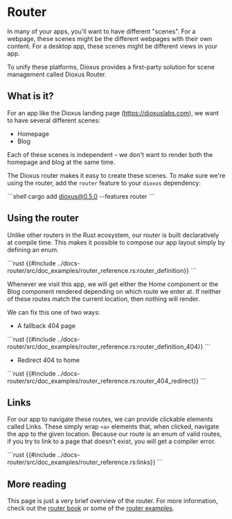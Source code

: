 # Router

In many of your apps, you'll want to have different "scenes". For a webpage, these scenes might be the different webpages with their own content. For a desktop app, these scenes might be different views in your app.

To unify these platforms, Dioxus provides a first-party solution for scene management called Dioxus Router.


## What is it?

For an app like the Dioxus landing page (https://dioxuslabs.com), we want to have several different scenes:

- Homepage
- Blog

Each of these scenes is independent – we don't want to render both the homepage and blog at the same time.

The Dioxus router makes it easy to create these scenes. To make sure we're using the router, add the `router` feature to your `dioxus` dependency:

\```shell
cargo add dioxus@0.5.0 --features router
\```


## Using the router

Unlike other routers in the Rust ecosystem, our router is built declaratively at compile time. This makes it possible to compose our app layout simply by defining an enum.

\```rust
{{#include ../docs-router/src/doc_examples/router_reference.rs:router_definition}}
\```

Whenever we visit this app, we will get either the Home component or the Blog component rendered depending on which route we enter at. If neither of these routes match the current location, then nothing will render.

We can fix this one of two ways:

- A fallback 404 page

\```rust
{{#include ../docs-router/src/doc_examples/router_reference.rs:router_definition_404}}
\```

- Redirect 404 to home

\```rust
{{#include ../docs-router/src/doc_examples/router_reference.rs:router_404_redirect}}
\```

## Links

For our app to navigate these routes, we can provide clickable elements called Links. These simply wrap `<a>` elements that, when clicked, navigate the app to the given location. Because our route is an enum of valid routes, if you try to link to a page that doesn't exist, you will get a compiler error.

\```rust
{{#include ../docs-router/src/doc_examples/router_reference.rs:links}}
\```

## More reading

This page is just a very brief overview of the router. For more information, check out the [router book](../router/index.md) or some of the [router examples](https://github.com/DioxusLabs/dioxus/blob/master/examples/router.rs).
